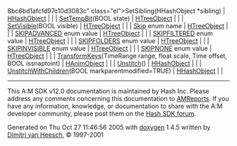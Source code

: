 8bc6bd1afcfd97c10d3083c" class="el">SetSibling</a>(HHashObject \*sibling) | <a href="classHHashObject.md" class="el">HHashObject</a> |  |
| <a href="classHTreeObject.md#1c96c46e39cfcfdc3463e1817e3a618c" class="el">SetTempBit</a>(BOOL state) | <a href="classHTreeObject.md" class="el">HTreeObject</a> |  |
| <a href="classHTreeObject.md#d133bf3e9e9bf2a3d3f5ea57ddbe9ae6" class="el">SetVisible</a>(BOOL visible) | <a href="classHTreeObject.md" class="el">HTreeObject</a> |  |
| <a href="classHTreeObject.md#72ef2b9b6965d078e3c7f95487a82d1c" class="el">Skip</a> enum name | <a href="classHTreeObject.md" class="el">HTreeObject</a> |  |
| <a href="classHTreeObject.md#72ef2b9b6965d078e3c7f95487a82d1cb0bd5a6125fca4931e8de9d9fd5afb1e" class="el">SKIPADVANCED</a> enum value | <a href="classHTreeObject.md" class="el">HTreeObject</a> |  |
| <a href="classHTreeObject.md#72ef2b9b6965d078e3c7f95487a82d1c09eff00b6f676e661b9cc0ae70929eb5" class="el">SKIPFILTERED</a> enum value | <a href="classHTreeObject.md" class="el">HTreeObject</a> |  |
| <a href="classHTreeObject.md#72ef2b9b6965d078e3c7f95487a82d1c39e3a4202385b10c1398766d63f13fdf" class="el">SKIPFOLDERS</a> enum value | <a href="classHTreeObject.md" class="el">HTreeObject</a> |  |
| <a href="classHTreeObject.md#72ef2b9b6965d078e3c7f95487a82d1c09c194de48c4efe3054cb36eb5ae5b10" class="el">SKIPINVISIBLE</a> enum value | <a href="classHTreeObject.md" class="el">HTreeObject</a> |  |
| <a href="classHTreeObject.md#72ef2b9b6965d078e3c7f95487a82d1c032ca6d2ae0118b99e81fd7d7605265a" class="el">SKIPNONE</a> enum value | <a href="classHTreeObject.md" class="el">HTreeObject</a> |  |
| <a href="classHAnimObject.md#9ea55998be0fd4ae2ea1ebe3a57ff1f9" class="el">TransformKeys</a>(TimeRange range, float scale, Time offset, BOOL issnaptoint) | <a href="classHAnimObject.md" class="el">HAnimObject</a> |  |
| <a href="classHHashObject.md#d7aa1f6c10b8e3edef464e01f98dabd1" class="el">Unstitch</a>() | <a href="classHHashObject.md" class="el">HHashObject</a> |  |
| <a href="classHHashObject.md#ad8830b8fe793bf6204f8f9837b6e3b7" class="el">UnstitchWithChildren</a>(BOOL markparentmodified=TRUE) | <a href="classHHashObject.md" class="el">HHashObject</a> |  |

------------------------------------------------------------------------

<span class="small">This A:M SDK v12.0 documentation is maintained by Hash Inc. Please address any comments concerning this documentation to [AMReports](http://www.hash.com/reports). If you have any information, knowledge, or documentation to share with the A:M developer community, please post them on the [Hash SDK forum](http://www.hash.com/forums/index.php?showforum=11).</span>

Generated on Thu Oct 27 11:46:56 2005 with [<span class="image placeholder" original-image-src="doxygen.png" original-image-title="" height="45" width="100" align="middle" border="0">doxygen</span>](http://www.doxygen.org/index.html) 1.4.5 written by [Dimitri van Heesch](mailto:dimitri@stack.nl), © 1997-2001
